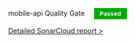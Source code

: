 <div style="padding-top: 8px;">
      <span>mobile-api Quality Gate</span>
      <span style="background-color: #00aa00;
      padding: 4px 12px;
      color: #fff;
      letter-spacing: 0.02em;
      line-height: 24px;
      font-weight: 600;
      font-size: 12px;
      margin-left: 15px;">
        Passed
      </span>
    </div> 
 
[Detailed SonarCloud report &gt;](https://sonarcloud.io/dashboard?id=mobile-api&pullRequest=20426)